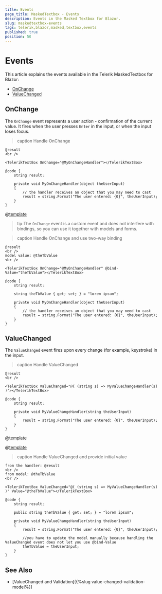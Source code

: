 ```yaml
---
title: Events
page_title: MaskedTextbox - Events
description: Events in the Masked Textbox for Blazor.
slug: maskedtextbox-events
tags: telerik,blazor,masked,textbox,events
published: true
position: 50
---
```


# Events

This article explains the events available in the Telerik MaskedTextbox for Blazor:

* [OnChange](#onchange)
* [ValueChanged](#valuechanged)

## OnChange

The `OnChange` event represents a user action - confirmation of the current value. It fires when the user presses `Enter` in the input, or when the input loses focus.

>caption Handle OnChange

````CSHTML
@result
<br />

<TelerikTextBox OnChange="@MyOnChangeHandler"></TelerikTextBox>

@code {
    string result;

    private void MyOnChangeHandler(object theUserInput)
    {
        // the handler receives an object that you may need to cast
        result = string.Format("The user entered: {0}", theUserInput);
    }
}
````

@[template](/_contentTemplates/common/general-info.md#event-callback-can-be-async)

>tip The `OnChange` event is a custom event and does not interfere with bindings, so you can use it together with models and forms.

>caption Handle OnChange and use two-way binding

````CSHTML
@result
<br />
model value: @theTbValue
<br />

<TelerikTextBox OnChange="@MyOnChangeHandler" @bind-Value="theTbValue"></TelerikTextBox>

@code {
    string result;

    string theTbValue { get; set; } = "lorem ipsum";

    private void MyOnChangeHandler(object theUserInput)
    {
        // the handler receives an object that you may need to cast
        result = string.Format("The user entered: {0}", theUserInput);
    }
}
````

## ValueChanged

The `ValueChanged` event fires upon every change (for example, keystroke) in the input.

>caption Handle ValueChanged

````CSHTML
@result
<br />

<TelerikTextBox ValueChanged="@( (string s) => MyValueChangeHandler(s) )"></TelerikTextBox>

@code {
    string result;

    private void MyValueChangeHandler(string theUserInput)
    {
        result = string.Format("The user entered: {0}", theUserInput);
    }
}
````

@[template](/_contentTemplates/common/general-info.md#event-callback-can-be-async)

@[template](/_contentTemplates/common/issues-and-warnings.md#valuechanged-lambda-required)

>caption Handle ValueChanged and provide initial value

````CSHTML
from the handler: @result
<br />
from model: @theTbValue
<br />

<TelerikTextBox ValueChanged="@( (string s) => MyValueChangeHandler(s) )" Value="@theTbValue"></TelerikTextBox>

@code {
    string result;

    public string theTbValue { get; set; } = "lorem ipsum";

    private void MyValueChangeHandler(string theUserInput)
    {
        result = string.Format("The user entered: {0}", theUserInput);

        //you have to update the model manually because handling the ValueChanged event does not let you use @bind-Value
        theTbValue = theUserInput;
    }
}
````

## See Also

* [ValueChanged and Validation]({%slug value-changed-validation-model%})
